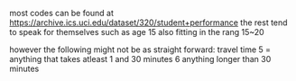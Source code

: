 most codes can be found at https://archive.ics.uci.edu/dataset/320/student+performance
the rest tend to speak for themselves such as age 15 also fitting in the rang 15~20

however the following might not be as straight forward:
travel time
5 = anything that takes atleast 1 and 30 minutes
6 anything longer than 30 minutes